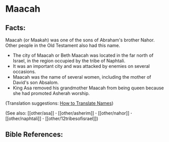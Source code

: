 # Maacah #

## Facts: ##

Maacah (or Maakah) was one of the sons of Abraham's brother Nahor. Other people in the Old Testament also had this name.

* The city of Maacah or Beth Maacah was located in the far north of Israel, in the region occupied by the tribe of Naphtali.
* It was an important city and was attacked by enemies on several occasions.
* Maacah was the name of several women, including the mother of David's son Absalom.
* King Asa removed his grandmother Maacah from being queen because she had promoted Asherah worship.

(Translation suggestions: [How to Translate Names](en/ta-vol1/translate/man/translate-names))

(See also: [[other/asa]] **·** [[other/asherim]] **·** [[other/nahor]] **·** [[other/naphtali]] **·** [[other/12tribesofisrael]])

## Bible References: ##